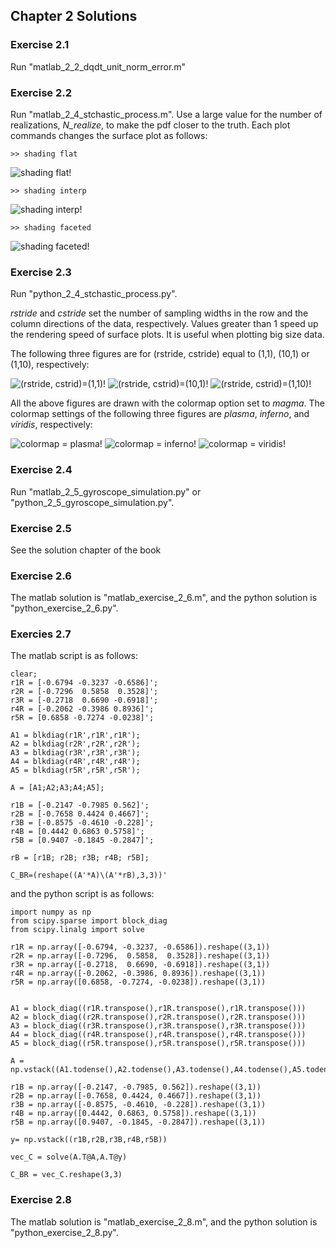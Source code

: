 ## Chapter 2 Solutions

### Exercise 2.1
Run "matlab_2_2_dqdt_unit_norm_error.m"

### Exercise 2.2
Run "matlab_2_4_stchastic_process.m". Use a large value for the number of realizations, *N_realize*, to make the pdf closer to the truth.
Each plot commands changes the surface plot as follows:

```
>> shading flat
```

![shading flat!](./figures/ex2_2_01.png "shading flat")

```
>> shading interp
```

![shading interp!](./figures/ex2_2_02.png "shading interp")


```
>> shading faceted
```

![shading faceted!](./figures/ex2_2_03.png "shading faceted")


### Exercise 2.3
Run "python_2_4_stchastic_process.py". 

*rstride* and *cstride* set the number of sampling widths in the row and the column directions of the data, respectively. Values greater than 1 speed up the rendering speed of surface plots. It is useful when plotting big size data.

The following three figures are for (rstride, cstride) equal to (1,1), (10,1) or (1,10), respectively:

![(rstride, cstrid)=(1,1)!](./figures/ex2_3_01.png "(rstride, cstrid)=(1,1)")
![(rstride, cstrid)=(10,1)!](./figures/ex2_3_02.png "(rstride, cstrid)=(10,1)")
![(rstride, cstrid)=(1,10)!](./figures/ex2_3_03.png "(rstride, cstrid)=(1,10)")


All the above figures are drawn with the colormap option set to *magma*.  The colormap settings of the following three figures are *plasma*, *inferno*, and *viridis*, respectively:

![colormap = plasma!](./figures/ex2_3_04.png "colormap = plasma")
![colormap = inferno!](./figures/ex2_3_05.png "colormap = inferno")
![colormap = viridis!](./figures/ex2_3_06.png "colormap = viridis")

### Exercise 2.4
Run "matlab_2_5_gyroscope_simulation.py" or "python_2_5_gyroscope_simulation.py". 

### Exercise 2.5
See the solution chapter of the book

### Exercise 2.6
The matlab solution is "matlab_exercise_2_6.m", and the python solution is "python_exercise_2_6.py".

### Exercies 2.7
The matlab script is as follows:

```
clear;
r1R = [-0.6794 -0.3237 -0.6586]';
r2R = [-0.7296  0.5858  0.3528]';
r3R = [-0.2718  0.6690 -0.6918]';
r4R = [-0.2062 -0.3986 0.8936]';
r5R = [0.6858 -0.7274 -0.0238]';

A1 = blkdiag(r1R',r1R',r1R');
A2 = blkdiag(r2R',r2R',r2R');
A3 = blkdiag(r3R',r3R',r3R');
A4 = blkdiag(r4R',r4R',r4R');
A5 = blkdiag(r5R',r5R',r5R');

A = [A1;A2;A3;A4;A5];

r1B = [-0.2147 -0.7985 0.562]';
r2B = [-0.7658 0.4424 0.4667]';
r3B = [-0.8575 -0.4610 -0.228]';
r4B = [0.4442 0.6863 0.5758]';
r5B = [0.9407 -0.1845 -0.2847]';

rB = [r1B; r2B; r3B; r4B; r5B];

C_BR=(reshape((A'*A)\(A'*rB),3,3))'
```
and the python script is as follows:

```
import numpy as np
from scipy.sparse import block_diag
from scipy.linalg import solve

r1R = np.array([-0.6794, -0.3237, -0.6586]).reshape((3,1))
r2R = np.array([-0.7296,  0.5858,  0.3528]).reshape((3,1))
r3R = np.array([-0.2718,  0.6690, -0.6918]).reshape((3,1))
r4R = np.array([-0.2062, -0.3986, 0.8936]).reshape((3,1))
r5R = np.array([0.6858, -0.7274, -0.0238]).reshape((3,1))


A1 = block_diag((r1R.transpose(),r1R.transpose(),r1R.transpose()))
A2 = block_diag((r2R.transpose(),r2R.transpose(),r2R.transpose()))
A3 = block_diag((r3R.transpose(),r3R.transpose(),r3R.transpose()))
A4 = block_diag((r4R.transpose(),r4R.transpose(),r4R.transpose()))
A5 = block_diag((r5R.transpose(),r5R.transpose(),r5R.transpose()))

A = np.vstack((A1.todense(),A2.todense(),A3.todense(),A4.todense(),A5.todense()))

r1B = np.array([-0.2147, -0.7985, 0.562]).reshape((3,1))
r2B = np.array([-0.7658, 0.4424, 0.4667]).reshape((3,1))
r3B = np.array([-0.8575, -0.4610, -0.228]).reshape((3,1))
r4B = np.array([0.4442, 0.6863, 0.5758]).reshape((3,1))
r5B = np.array([0.9407, -0.1845, -0.2847]).reshape((3,1))

y= np.vstack((r1B,r2B,r3B,r4B,r5B))

vec_C = solve(A.T@A,A.T@y)

C_BR = vec_C.reshape(3,3)
```
### Exercise 2.8
The matlab solution is "matlab_exercise_2_8.m", and the python solution is "python_exercise_2_8.py".

